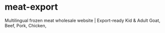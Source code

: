 # meat-export
Multilingual frozen meat wholesale website | Export-ready Kid & Adult Goat, Beef, Pork, Chicken, 
